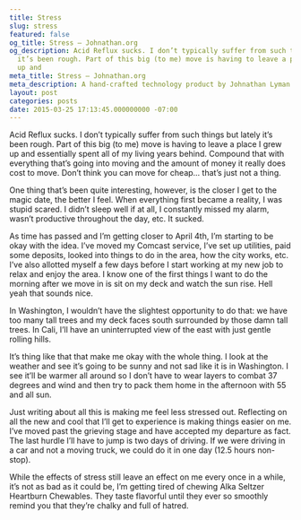 ```yaml
---
title: Stress
slug: stress
featured: false
og_title: Stress – Johnathan.org
og_description: Acid Reflux sucks. I don’t typically suffer from such things but lately
  it’s been rough. Part of this big (to me) move is having to leave a place I grew
  up and
meta_title: Stress – Johnathan.org
meta_description: A hand-crafted technology product by Johnathan Lyman
layout: post
categories: posts
date: 2015-03-25 17:13:45.000000000 -07:00
---
```


Acid Reflux sucks. I don’t typically suffer from such things but lately it’s been rough. Part of this big (to me) move is having to leave a place I grew up and essentially spent all of my living years behind. Compound that with everything that’s going into moving and the amount of money it really does cost to move. Don’t think you can move for cheap… that’s just not a thing.

One thing that’s been quite interesting, however, is the closer I get to the magic date, the better I feel. When everything first became a reality, I was stupid scared. I didn’t sleep well if at all, I constantly missed my alarm, wasn’t productive throughout the day, etc. It sucked.

As time has passed and I’m getting closer to April 4th, I’m starting to be okay with the idea. I’ve moved my Comcast service, I’ve set up utilities, paid some deposits, looked into things to do in the area, how the city works, etc. I’ve also allotted myself a few days before I start working at my new job to relax and enjoy the area. I know one of the first things I want to do the morning after we move in is sit on my deck and watch the sun rise. Hell yeah that sounds nice.

In Washington, I wouldn’t have the slightest opportunity to do that: we have too many tall trees and my deck faces south surrounded by those damn tall trees. In Cali, I’ll have an uninterrupted view of the east with just gentle rolling hills.

It’s thing like that that make me okay with the whole thing. I look at the weather and see it’s going to be sunny and not sad like it is in Washington. I see it’ll be warmer all around so I don’t have to wear layers to combat 37 degrees and wind and then try to pack them home in the afternoon with 55 and all sun.

Just writing about all this is making me feel less stressed out. Reflecting on all the new and cool that I’ll get to experience is making things easier on me. I’ve moved past the grieving stage and have accepted my departure as fact. The last hurdle I’ll have to jump is two days of driving. If we were driving in a car and not a moving truck, we could do it in one day (12.5 hours non-stop).

While the effects of stress still leave an effect on me every once in a while, it’s not as bad as it could be, I’m getting tired of chewing Alka Seltzer Heartburn Chewables. They taste flavorful until they ever so smoothly remind you that they’re chalky and full of hatred.


